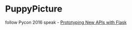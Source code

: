 # PuppyPicture
follow Pycon 2016 speak - [Prototyping New APIs with Flask](https://www.youtube.com/watch?v=6RdZNiyISVU)
